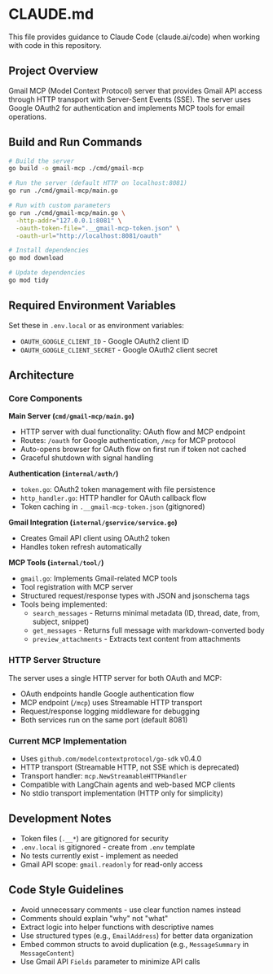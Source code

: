 # CLAUDE.md

This file provides guidance to Claude Code (claude.ai/code) when working with code in this repository.

## Project Overview

Gmail MCP (Model Context Protocol) server that provides Gmail API access through HTTP transport with Server-Sent Events (SSE). The server uses Google OAuth2 for authentication and implements MCP tools for email operations.

## Build and Run Commands

```bash
# Build the server
go build -o gmail-mcp ./cmd/gmail-mcp

# Run the server (default HTTP on localhost:8081)
go run ./cmd/gmail-mcp/main.go

# Run with custom parameters
go run ./cmd/gmail-mcp/main.go \
  -http-addr="127.0.0.1:8081" \
  -oauth-token-file=".__gmail-mcp-token.json" \
  -oauth-url="http://localhost:8081/oauth"

# Install dependencies
go mod download

# Update dependencies
go mod tidy
```

## Required Environment Variables

Set these in `.env.local` or as environment variables:
- `OAUTH_GOOGLE_CLIENT_ID` - Google OAuth2 client ID
- `OAUTH_GOOGLE_CLIENT_SECRET` - Google OAuth2 client secret

## Architecture

### Core Components

**Main Server (`cmd/gmail-mcp/main.go`)**
- HTTP server with dual functionality: OAuth flow and MCP endpoint
- Routes: `/oauth` for Google authentication, `/mcp` for MCP protocol
- Auto-opens browser for OAuth flow on first run if token not cached
- Graceful shutdown with signal handling

**Authentication (`internal/auth/`)**
- `token.go`: OAuth2 token management with file persistence
- `http_handler.go`: HTTP handler for OAuth callback flow
- Token caching in `.__gmail-mcp-token.json` (gitignored)

**Gmail Integration (`internal/gservice/service.go`)**
- Creates Gmail API client using OAuth2 token
- Handles token refresh automatically

**MCP Tools (`internal/tool/`)**
- `gmail.go`: Implements Gmail-related MCP tools
- Tool registration with MCP server
- Structured request/response types with JSON and jsonschema tags
- Tools being implemented:
  - `search_messages` - Returns minimal metadata (ID, thread, date, from, subject, snippet)
  - `get_messages` - Returns full message with markdown-converted body
  - `preview_attachments` - Extracts text content from attachments

### HTTP Server Structure

The server uses a single HTTP server for both OAuth and MCP:
- OAuth endpoints handle Google authentication flow
- MCP endpoint (`/mcp`) uses Streamable HTTP transport
- Request/response logging middleware for debugging
- Both services run on the same port (default 8081)

### Current MCP Implementation

- Uses `github.com/modelcontextprotocol/go-sdk` v0.4.0
- HTTP transport (Streamable HTTP, not SSE which is deprecated)
- Transport handler: `mcp.NewStreamableHTTPHandler`
- Compatible with LangChain agents and web-based MCP clients
- No stdio transport implementation (HTTP only for simplicity)

## Development Notes

- Token files (`.__*`) are gitignored for security
- `.env.local` is gitignored - create from `.env` template
- No tests currently exist - implement as needed
- Gmail API scope: `gmail.readonly` for read-only access

## Code Style Guidelines

- Avoid unnecessary comments - use clear function names instead
- Comments should explain "why" not "what"
- Extract logic into helper functions with descriptive names
- Use structured types (e.g., `EmailAddress`) for better data organization
- Embed common structs to avoid duplication (e.g., `MessageSummary` in `MessageContent`)
- Use Gmail API `Fields` parameter to minimize API calls
